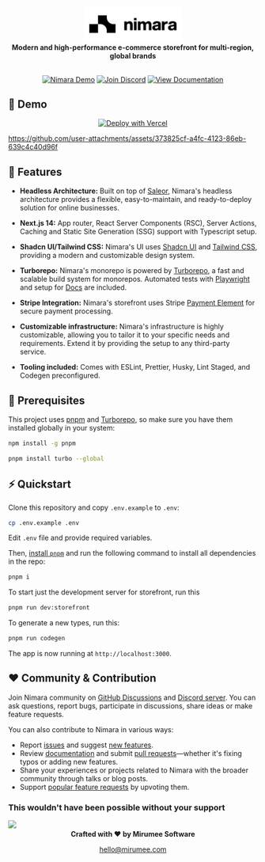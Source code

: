 <div align="center">
  <picture>
    <source media="(prefers-color-scheme: dark)" srcset="apps/docs/images/logo-light.svg">
    <source media="(prefers-color-scheme: light)" srcset="apps/docs/images/logo.svg">
    <img width="200" alt="nimara logo" src="apps/docs/images/logo.svg">
  </picture>
</div>

<div align="center">
  <strong>Modern and high-performance e-commerce storefront for multi-region, global brands</strong>
</div>

<br/>

<div align="center">

[![Nimara Demo](https://img.shields.io/badge/Nimara%20Demo-4CAF50?style=for-the-badge&logo=https://github.com/user-attachments/assets/1cef5626-94f3-4897-be6e-b5d73895b96b&logoWidth=30)](https://demo.nimara.store)
[![Join Discord](https://img.shields.io/badge/Join%20Discord-7289DA?style=for-the-badge&logo=discord&logoColor=white)](https://discord.gg/w4V3PZxGDj)
[![View Documentation](https://img.shields.io/badge/View%20Docs-24292e?style=for-the-badge&logo=github&logoColor=white)](https://nimara-docs.vercel.app/)

</div>

## 🎥 Demo

<div align="center">

[![Deploy with Vercel](https://vercel.com/button)](https://vercel.com/new/clone?repository-url=https%3A%2F%2Fgithub.com%2Fmirumee%2Fnimara-ecommerce&env=NEXT_PUBLIC_DEFAULT_CHANNEL,NEXT_PUBLIC_SALEOR_API_URL,SALEOR_APP_TOKEN,AUTH_SECRET,NEXT_PUBLIC_STRIPE_PUBLIC_KEY,STRIPE_SECRET_KEY,NEXT_PUBLIC_ENVIRONMENT,NEXT_PUBLIC_PAYMENT_APP_ID&project-name=my-nimara-storefront)

</div>

<https://github.com/user-attachments/assets/373825cf-a4fc-4123-86eb-639c4c40d96f>

## 🚀 Features

- **Headless Architecture:** Built on top of [Saleor](https://saleor.io/), Nimara's headless architecture provides a flexible, easy-to-maintain, and ready-to-deploy solution for online businesses.

- **Next.js 14:** App router, React Server Components (RSC), Server Actions, Caching and Static Site Generation (SSG) support with Typescript setup.

- **Shadcn UI/Tailwind CSS:** Nimara's UI uses [Shadcn UI](https://shadcn.com/ui) and [Tailwind CSS](https://tailwindcss.com/), providing a modern and customizable design system.

- **Turborepo:** Nimara's monorepo is powered by [Turborepo](https://turbo.build/repo/docs/getting-started/introduction), a fast and scalable build system for monorepos. Automated tests with [Playwright](https://playwright.dev/) and setup for [Docs](https://nextra.site/) are included.

- **Stripe Integration:** Nimara's storefront uses Stripe [Payment Element](https://docs.stripe.com/payments/payment-element) for secure payment processing.

- **Customizable infrastructure:** Nimara's infrastructure is highly customizable, allowing you to tailor it to your specific needs and requirements. Extend it by providing the setup to any third-party service.

- **Tooling included:** Comes with ESLint, Prettier, Husky, Lint Staged, and Codegen preconfigured.

## 🔧 Prerequisites

This project uses [pnpm](https://pnpm.io/installation) and [Turborepo](https://turbo.build/repo/docs/installing), so make sure you have them installed globally in your system:

```bash
npm install -g pnpm
```

```bash
pnpm install turbo --global
```

## ⚡ Quickstart

Clone this repository and copy `.env.example` to `.env`:

```bash
cp .env.example .env
```

Edit `.env` file and provide required variables.

Then, [install `pnpm`](https://pnpm.io/installation) and run the following command to install all dependencies in the repo:

```bash
pnpm i
```

To start just the development server for storefront, run this

```bash
pnpm run dev:storefront
```

To generate a new types, run this:

```bash
pnpm run codegen
```

The app is now running at `http://localhost:3000`.

## ❤️ Community & Contribution

Join Nimara community on [GitHub Discussions](https://github.com/mirumee/nimara-ecommerce/discussions) and [Discord server](https://discord.gg/w4V3PZxGDj). You can ask questions, report bugs, participate in discussions, share ideas or make feature requests.

You can also contribute to Nimara in various ways:

- Report [issues](https://github.com/mirumee/nimara-ecommerce/issues/new?assignees=srinivaspendem%2Cpushya22&labels=%F0%9F%90%9Bbug&projects=&template=--bug-report.yaml&title=%5Bbug%5D%3A+) and suggest [new features](https://github.com/mirumee/nimara-ecommerce/issues/new?assignees=srinivaspendem%2Cpushya22&labels=%E2%9C%A8feature&projects=&template=--feature-request.yaml&title=%5Bfeature%5D%3A+).
- Review [documentation](https://nimara-docs.vercel.app/) and submit [pull requests](https://github.com/mirumee/nimara-ecommerce/pulls)—whether it's fixing typos or adding new features.
- Share your experiences or projects related to Nimara with the broader community through talks or blog posts.
- Support [popular feature requests](https://github.com/mirumee/nimara-ecommerce/issues?q=sort%3Aupdated-desc+is%3Aissue+is%3Aopen) by upvoting them.

### This wouldn't have been possible without your support

<a href="https://github.com/mirumee/nimara-ecommerce/graphs/contributors">
  <img src="https://contrib.rocks/image?repo=mirumee/nimara-ecommerce" />
</a>

<br/>

<div align="center"> <strong>Crafted with ❤️ by Mirumee Software</strong>

[hello@mirumee.com](mailto:hello@mirumee.com)

</div>
